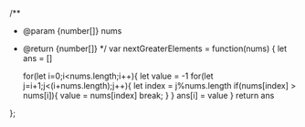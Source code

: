 /**
 * @param {number[]} nums
 * @return {number[]}
 */
var nextGreaterElements = function(nums) {
    let ans = []

    for(let i=0;i<nums.length;i++){
        let value = -1
        for(let j=i+1;j<(i+nums.length);j++){
            let index = j%nums.length
            if(nums[index] > nums[i]){
                value = nums[index]
                break;
            }
        }
        ans[i] = value
    }
return ans

};